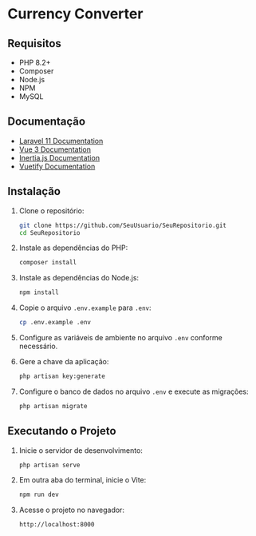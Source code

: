 # Currency Converter

## Requisitos

- PHP 8.2+
- Composer
- Node.js
- NPM
- MySQL

## Documentação
- [Laravel 11 Documentation](https://laravel.com/docs/11.x)
- [Vue 3 Documentation](https://v3.vuejs.org/guide/introduction.html)
- [Inertia.js Documentation](https://inertiajs.com/)
- [Vuetify Documentation](https://vuetifyjs.com/en/getting-started/installation/)

## Instalação

1. Clone o repositório:
    ```sh
    git clone https://github.com/SeuUsuario/SeuRepositorio.git
    cd SeuRepositorio
    ```

2. Instale as dependências do PHP:
    ```sh
    composer install
    ```

3. Instale as dependências do Node.js:
    ```sh
    npm install
    ```

4. Copie o arquivo `.env.example` para `.env`:
    ```sh
    cp .env.example .env
    ```

5. Configure as variáveis de ambiente no arquivo `.env` conforme necessário.

6. Gere a chave da aplicação:
    ```sh
    php artisan key:generate
    ```

7. Configure o banco de dados no arquivo `.env` e execute as migrações:
    ```sh
    php artisan migrate
    ```

## Executando o Projeto

1. Inicie o servidor de desenvolvimento:
    ```sh
    php artisan serve
    ```

2. Em outra aba do terminal, inicie o Vite:
    ```sh
    npm run dev
    ```

3. Acesse o projeto no navegador:
    ```
    http://localhost:8000
    ```
